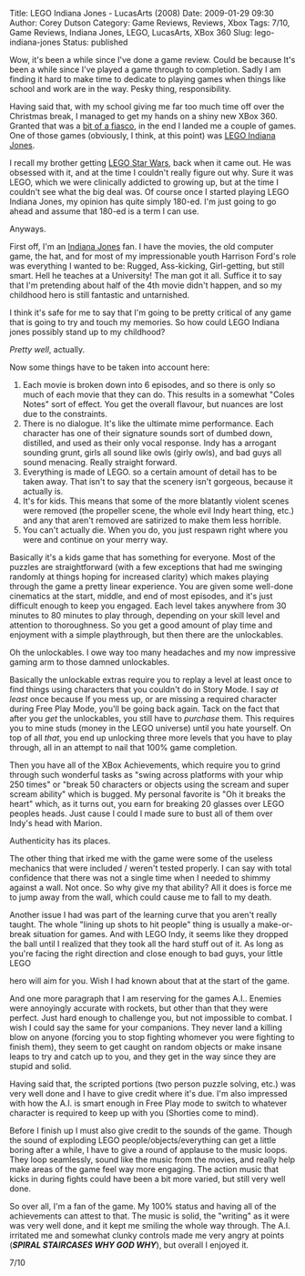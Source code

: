 Title: LEGO Indiana Jones - LucasArts (2008)
Date: 2009-01-29 09:30
Author: Corey Dutson
Category: Game Reviews, Reviews, Xbox
Tags: 7/10, Game Reviews, Indiana Jones, LEGO, LucasArts, XBox 360
Slug: lego-indiana-jones
Status: published

Wow, it's been a while since I've done a game review. Could be because
It's been a while since I've played a game through to completion. Sadly
I am finding it hard to make time to dedicate to playing games when
things like school and work are in the way. Pesky thing, responsibility.

Having said that, with my school giving me far too much time off over
the Christmas break, I managed to get my hands on a shiny new XBox 360.
Granted that was a [bit of a
fiasco]({filename}360-degrees-of-failure.md "Corey Dutson: 360 Degrees of Failure"),
in the end I landed me a couple of games. One of those games (obviously,
I think, at this point) was [LEGO Indiana
Jones](http://www.lucasarts.com/games/legoindianajones/ "LucasArts: LEGO Indiana Jones").

I recall my brother getting [LEGO Star
Wars](http://www.lucasarts.com/games/legostarwars_franchise/ "LucasArts: LEGO Star Wars"),
back when it came out. He was obsessed with it, and at the time I
couldn't really figure out why. Sure it was LEGO, which we were
clinically addicted to growing up, but at the time I couldn't see what
the big deal was. Of course once I started playing LEGO Indiana Jones,
my opinion has quite simply 180-ed. I'm just going to go ahead and
assume that 180-ed is a term I can use.

Anyways.


<!-- PELICAN_END_SUMMARY -->
First off, I'm an [Indiana
Jones](http://www.imdb.com/find?s=all&q=indiana+jones&x=0&y=0 "IMDB.com: Indiana Jones")
fan. I have the movies, the old computer game, the hat, and for most of
my impressionable youth Harrison Ford's role was everything I wanted to
be: Rugged, Ass-kicking, Girl-getting, but still smart. Hell he teaches
at a University! The man got it all. Suffice it to say that I'm
pretending about half of the 4th movie didn't happen, and so my
childhood hero is still fantastic and untarnished.

I think it's safe for me to say that I'm going to be pretty critical of
any game that is going to try and touch my memories. So how could LEGO
Indiana jones possibly stand up to my childhood?

*Pretty well*, actually.

Now some things have to be taken into account here:

1.  Each movie is broken down into 6 episodes, and so there is only so
    much of each movie that they can do. This results in a somewhat
    "Coles Notes" sort of effect. You get the overall flavour, but
    nuances are lost due to the constraints.
2.  There is no dialogue. It's like the ultimate mime performance. Each
    character has one of their signature sounds sort of dumbed down,
    distilled, and used as their only vocal response. Indy has a
    arrogant sounding grunt, girls all sound like owls (girly owls), and
    bad guys all sound menacing. Really straight forward.
3.  Everything is made of LEGO. so a certain amount of detail has to be
    taken away. That isn't to say that the scenery isn't gorgeous,
    because it actually is.
4.  It's for kids. This means that some of the more blatantly violent
    scenes were removed (the propeller scene, the whole evil Indy heart
    thing, etc.) and any that aren't removed are satirized to make them
    less horrible.
5.  You can't actually die. When you do, you just respawn right where
    you were and continue on your merry way.



Basically it's a kids game that has something for everyone. Most of the
puzzles are straightforward (with a few exceptions that had me swinging
randomly at things hoping for increased clarity) which makes playing
through the game a pretty linear experience. You are given some
well-done cinematics at the start, middle, and end of most episodes, and
it's just difficult enough to keep you engaged. Each level takes
anywhere from 30 minutes to 80 minutes to play through, depending on
your skill level and attention to thoroughness. So you get a good amount
of play time and enjoyment with a simple playthrough, but then there are
the unlockables.

Oh the unlockables. I owe way too many headaches and my now impressive
gaming arm to those damned unlockables.

Basically the unlockable extras require you to replay a level at least
once to find things using characters that you couldn't do in Story Mode.
I say *at least* once because If you mess up, or are missing a required
character during Free Play Mode, you'll be going back again. Tack on the
fact that after you *get* the unlockables, you still have to *purchase*
them. This requires you to mine studs (money in the LEGO universe) until
you hate yourself. On top of all *that*, you end up unlocking three more
levels that you have to play through, all in an attempt to nail that
100% game completion.

Then you have all of the XBox Achievements, which require you to grind
through such wonderful tasks as "swing across platforms with your whip
250 times" or "break 50 characters or objects using the scream and super
scream ability" which is bugged. My personal favorite is "Oh it breaks
the heart" which, as it turns out, you earn for breaking 20 glasses over
LEGO peoples heads. Just cause I could I made sure to bust all of them
over Indy's head with Marion.

Authenticity has its places.

The other thing that irked me with the game were some of the useless
mechanics that were included / weren't tested properly. I can say with
total confidence that there was not a single time when I needed to
shimmy against a wall. Not once. So why give my that ability? All it
does is force me to jump away from the wall, which could cause me to
fall to my death.

Another issue I had was part of the learning curve that you aren't
really taught. The whole "lining up shots to hit people" thing is
usually a make-or-break situation for games. And with LEGO Indy, it
seems like they dropped the ball until I realized that they took all the
hard stuff out of it. As long as you're facing the right direction and
close enough to bad guys, your little LEGO

hero will aim for you. Wish I had known about that at the start of the
game.



And one more paragraph that I am reserving for the games A.I.. Enemies
were annoyingly accurate with rockets, but other than that they were
perfect. Just hard enough to challenge you, but not impossible to
combat. I wish I could say the same for your companions. They never land
a killing blow on anyone (forcing you to stop fighting whomever you were
fighting to finish them), they seem to get caught on random objects or
make insane leaps to try and catch up to you, and they get in the way
since they are stupid and solid.

Having said that, the scripted portions (two person puzzle solving,
etc.) was very well done and I have to give credit where it's due. I'm
also impressed with how the A.I. is smart enough in Free Play mode to
switch to whatever character is required to keep up with you (Shorties
come to mind).

Before I finish up I must also give credit to the sounds of the game.
Though the sound of exploding LEGO people/objects/everything can get a
little boring after a while, I have to give a round of applause to the
music loops. They loop seamlessly, sound like the music from the movies,
and really help make areas of the game feel way more engaging. The
action music that kicks in during fights could have been a bit more
varied, but still very well done.

So over all, I'm a fan of the game. My 100% status and having all of the
achievements can attest to that. The music is solid, the "writing" as it
were was very well done, and it kept me smiling the whole way through.
The A.I. irritated me and somewhat clunky controls made me very angry at
points (***SPIRAL STAIRCASES WHY GOD WHY***), but overall I enjoyed it.

7/10
